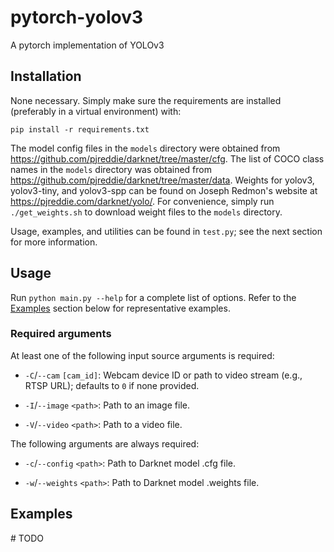 # pytorch-yolov3
A pytorch implementation of YOLOv3

## Installation
None necessary. Simply make sure the requirements are installed (preferably in
a virtual environment) with:

```
pip install -r requirements.txt
```

The model config files in the `models` directory were obtained from
https://github.com/pjreddie/darknet/tree/master/cfg. The list of COCO class
names in the `models` directory was obtained from
https://github.com/pjreddie/darknet/tree/master/data. Weights for yolov3,
yolov3-tiny, and yolov3-spp can be found on Joseph Redmon's website at
https://pjreddie.com/darknet/yolo/. For convenience, simply run
`./get_weights.sh` to download weight files to the `models` directory.

Usage, examples, and utilities can be found in `test.py`; see the next section
for more information.

## Usage

Run `python main.py --help` for a complete list of options. Refer to the
[Examples](#examples) section below for representative examples.

### Required arguments

At least one of the following input source arguments is required:

+ `-C`/`--cam` `[cam_id]`: Webcam device ID or path to video stream
	(e.g., RTSP URL); defaults to `0` if none provided.

+ `-I`/`--image` `<path>`: Path to an image file.

+ `-V`/`--video` `<path>`: Path to a video file.


The following arguments are always required:

+ `-c`/`--config` `<path>`: Path to Darknet model .cfg file.

+ `-w`/`--weights` `<path>`: Path to Darknet model .weights file.

## Examples
&#35; TODO

